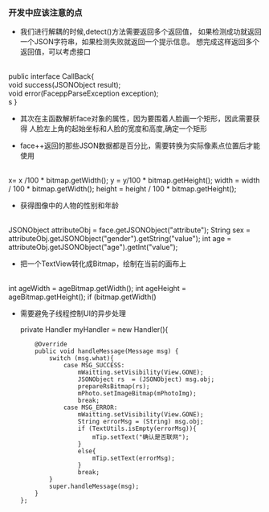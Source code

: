 ### 开发中应该注意的点

  - 我们进行解耦的时候,detect()方法需要返回多个返回值，
 如果检测成功就返回一个JSON字符串，如果检测失败就返回一个提示信息。
  想完成这样返回多个返回值，可以考虑接口

  <br>
     public interface CallBack{
     <br>
          void success(JSONObject result);
          <br>
          void error(FaceppParseException exception);
          <br>s
     }

  - 其次在主函数解析face对象的属性，因为要围着人脸画一个矩形，因此需要获得
  人脸左上角的起始坐标和人脸的宽度和高度,确定一个矩形

  - face++返回的那些JSON数据都是百分比，需要转换为实际像素点位置后才能使用

  <br>
      x= x /100 * bitmap.getWidth();
                  y = y/100 * bitmap.getHeight();
                  width = width / 100 * bitmap.getWidth();
                  height = height / 100 * bitmap.getHeight();

  <br>

  - 获得图像中的人物的性别和年龄

  <br>
    JSONObject attributeObj = face.getJSONObject("attribute");
    String sex = attributeObj.getJSONObject("gender").getString("value");
    int age  = attributeObj.getJSONObject("age").getInt("value");
  <br>

  - 把一个TextView转化成Bitmap，绘制在当前的画布上

<br>
   int ageWidth = ageBitmap.getWidth();
   int ageHeight = ageBitmap.getHeight();
   if (bitmap.getWidth()<mPhoto.getWidth() && bitmap.getHeight() <mPhoto.getHeight()){
       float ratio = Math.max(bitmap.getWidth() * 1.0f / mPhoto.getWidth() , bitmap.getHeight() * 1.0f / mPhoto.getHeight());
       ageBitmap = Bitmap.createScaledBitmap(ageBitmap, (int)(ageWidth * ratio), (int)(ageHeight * ratio) , false);
       canvas.drawBitmap(ageBitmap , x - ageBitmap.getWidth() / 2 , y - height / 2 - ageBitmap.getHeight() , null);
      }
 <br>

 - 需要避免子线程控制UI的异步处理

   private Handler myHandler = new Handler(){

           @Override
           public void handleMessage(Message msg) {
               switch (msg.what){
                   case MSG_SUCCESS:
                       mWaitting.setVisibility(View.GONE);
                       JSONObject rs  = (JSONObject) msg.obj;
                       prepareRsBitmap(rs);
                       mPhoto.setImageBitmap(mPhotoImg);
                       break;
                   case MSG_ERROR:
                       mWaitting.setVisibility(View.GONE);
                       String errorMsg = (String) msg.obj;
                       if (TextUtils.isEmpty(errorMsg)){
                           mTip.setText("确认是否联网");
                       }
                       else{
                           mTip.setText(errorMsg);
                       }
                       break;
               }
               super.handleMessage(msg);
           }
       };

   <br>
